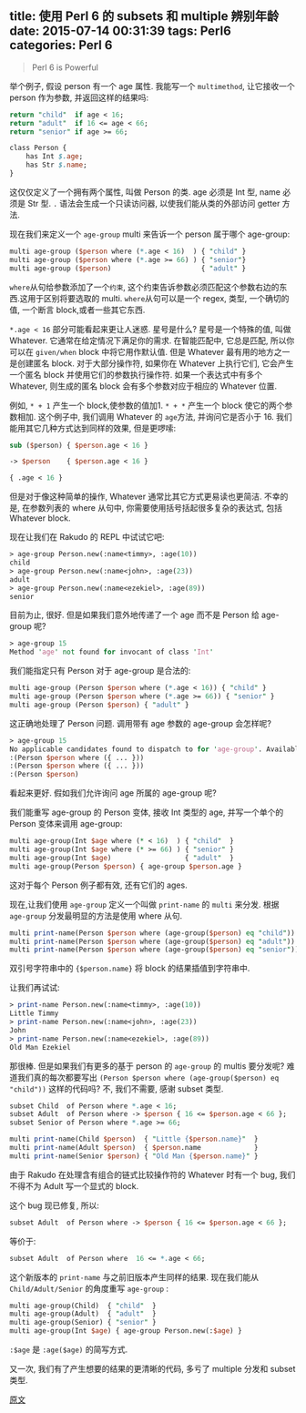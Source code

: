 title:  使用 Perl 6 的 subsets 和 multiple 辨别年龄
date: 2015-07-14 00:31:39
tags: Perl6
categories: Perl 6
---
<blockquote class="blockquote-center">Perl 6 is Powerful</blockquote>

举个例子, 假设 person 有一个 age 属性. 我能写一个 `multimethod`, 让它接收一个 person 作为参数, 并返回这样的结果吗:

```perl
return "child"  if age < 16;
return "adult"  if 16 <= age < 66;
return "senior" if age >= 66;
```

```perl
class Person {
    has Int $.age;
    has Str $.name;
}
```
这仅仅定义了一个拥有两个属性, 叫做 Person 的类. age 必须是 Int 型, name 必须是 Str 型. `.` 语法会生成一个只读访问器, 以使我们能从类的外部访问 getter 方法.

现在我们来定义一个 `age-group` multi 来告诉一个 person 属于哪个 age-group:

```perl
multi age-group ($person where (*.age < 16)  ) { "child" }
multi age-group ($person where (*.age >= 66) ) { "senior"}
multi age-group ($person)                      { "adult" }
```

`where`从句给参数添加了一个`约束`, 这个约束告诉参数必须匹配这个参数右边的东西.这用于区别将要选取的 multi. `where`从句可以是一个 regex, 类型, 一个确切的值, 一个断言 block,或者一些其它东西.

`*.age < 16` 部分可能看起来更让人迷惑. 星号是什么? 星号是一个特殊的值, 叫做 Whatever. 它通常在给定情况下满足你的需求. 在智能匹配中, 它总是匹配, 所以你可以在 `given/when` block 中将它用作默认值. 但是 Whatever 最有用的地方之一是创建匿名 block. 对于大部分操作符, 如果你在 Whatever 上执行它们, 它会产生一个匿名 block 并使用它们的参数执行操作符. 如果一个表达式中有多个 Whatever, 则生成的匿名 block 会有多个参数对应于相应的 Whatever 位置.

例如, `* + 1` 产生一个 block,使参数的值加1. `* + *` 产生一个 block 使它的两个参数相加. 这个例子中, 我们调用 Whatever 的 `age`方法, 并询问它是否小于 16. 我们能用其它几种方式达到同样的效果, 但是更啰嗦:

```perl
sub ($person) { $person.age < 16 }
```

```perl
-> $person    { $person.age < 16 }
```

```perl
{ .age < 16 }
```
但是对于像这种简单的操作, Whatever 通常比其它方式更易读也更简洁. 不幸的是, 在参数列表的 where 从句中, 你需要使用括号括起很多复杂的表达式, 包括 Whatever block.

现在让我们在 Rakudo 的 REPL 中试试它吧:

```perl
> age-group Person.new(:name<timmy>, :age(10))
child
> age-group Person.new(:name<john>, :age(23))
adult
> age-group Person.new(:name<ezekiel>, :age(89))
senior
```

目前为止, 很好. 但是如果我们意外地传递了一个 age 而不是 Person 给 age-group 呢?

```perl
> age-group 15
Method 'age' not found for invocant of class 'Int'
```
我们能指定只有 Person 对于 age-group 是合法的:

```perl
multi age-group (Person $person where (*.age < 16)) { "child" }
multi age-group (Person $person where (*.age >= 66)) { "senior" }
multi age-group (Person $person) { "adult" } 
```

这正确地处理了 Person 问题. 调用带有 age 参数的 age-group 会怎样呢?

```perl
> age-group 15
No applicable candidates found to dispatch to for 'age-group'. Available candidates are:
:(Person $person where ({ ... }))
:(Person $person where ({ ... }))
:(Person $person)
```

看起来更好. 假如我们允许询问 age 所属的 age-group 呢?

我们能重写 age-group 的 Person 变体, 接收 Int 类型的 age, 并写一个单个的 Person 变体来调用 age-group:

```perl
multi age-group(Int $age where (* < 16)  ) { "child"  }
multi age-group(Int $age where (* >= 66) ) { "senior" }
multi age-group(Int $age)                  { "adult"  }
multi age-group(Person $person) { age-group $person.age }
```

这对于每个 Person 例子都有效, 还有它们的 ages.

现在,让我们使用 `age-group` 定义一个叫做 `print-name` 的 `multi` 来分发.
根据 `age-group` 分发最明显的方法是使用 where 从句.

```perl
multi print-name(Person $person where (age-group($person) eq "child")) { "Little {$person.name}" }
multi print-name(Person $person where (age-group($person) eq "adult")) { $person.name            }
multi print-name(Person $person where (age-group($person) eq "senior")){ "Old Man {$person.name}"}
```
双引号字符串中的 `{$person.name}` 将 block 的结果插值到字符串中.

让我们再试试:

```perl
> print-name Person.new(:name<timmy>, :age(10))
Little Timmy
> print-name Person.new(:name<john>, :age(23))
John
> print-name Person.new(:name<ezekiel>, :age(89))
Old Man Ezekiel
```

那很棒. 但是如果我们有更多的基于 person 的 `age-group` 的 multis 要分发呢? 难道我们真的每次都要写出 `(Person $person where (age-group($person) eq "child"))` 这样的代码吗? 不, 我们不需要, 感谢 subset 类型.

```perl
subset Child  of Person where *.age < 16;
subset Adult  of Person where -> $person { 16 <= $person.age < 66 };
subset Senior of Person where *.age >= 66;

multi print-name(Child $person)  { "Little {$person.name}"  }
multi print-name(Adult $person)  { $person.name             }
multi print-name(Senior $person) { "Old Man {$person.name}" }
```

由于 Rakudo 在处理含有组合的链式比较操作符的 Whatever 时有一个 bug, 我们不得不为 Adult 写一个显式的 block.

这个 bug 现已修复, 所以: 

```perl
subset Adult  of Person where -> $person { 16 <= $person.age < 66 };
```

等价于:

```perl
subset Adult  of Person where  16 <= *.age < 66;
```
这个新版本的 `print-name` 与之前旧版本产生同样的结果. 现在我们能从 `Child/Adult/Senior` 的角度重写 `age-group` :

```perl
multi age-group(Child)  { "child"  }
multi age-group(Adult)  { "adult"  }
multi age-group(Senior) { "senior" }
multi age-group(Int $age) { age-group Person.new(:$age) }
```

`:$age` 是 `:age($age)` 的简写方式.

又一次, 我们有了产生想要的结果的更清晰的代码, 多亏了 multiple 分发和 subset 类型.



[原文](http://chenyf.gitcafe.io)
